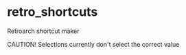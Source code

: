 # retro_shortcuts
Retroarch shortcut maker

CAUTION!
Selections currently don't select the correct value
